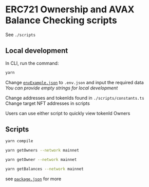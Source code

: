 # ERC721 Ownership and AVAX Balance Checking scripts

See `./scripts`

## Local development

In CLI, run the command:

```zsh
yarn
```

Change [`envExample.json`](./envExample.json) to ``.env.json`` and input the required data <br>
_You can provide empty strings for local development_


Change addresses and tokenIds found in `./scripts/constants.ts`<br>
Change target NFT addresses in scripts<br>

Users can use either script to quickly view tokenId Owners
## Scripts
```zsh
yarn compile
```

```zsh
yarn getOwners --network mainnet
```

```zsh
yarn getOwner --network mainnet
```

```zsh
yarn getBalances --network mainnet
```
see [`package.json`](./package.json) for more

